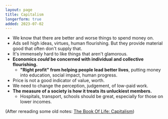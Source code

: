 ```yaml
---
layout: page
title: Capitalism
longerform: true
added: 2023-07-02
---
```



- We know that there are better and worse things to spend money on.
- Ads sell high ideas, virtues, human flourishing. But they provide material good that often don't supply that.
- It's immensely hard to like things that aren't glamorous.
- **Economics *could* be concerned with individual and collective flourishing.**
	- **"Right profit" from helping people lead better lives**, putting money into education, social impact, human progress.
- Price is not a good indicator of value, worth.
- We need to change the perception, judgement, of low-paid work.
- **The measure of a society is how it treats its unluckiest members.**
	- Hospitals, transport, schools should be great, especially for those on lower incomes.


(After rereading some old notes: [The Book Of Life: Capitalism](/notes/#the-book-of-life-capitalism))
